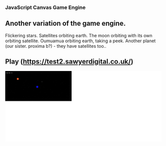 ### JavaScript Canvas Game Engine

## Another variation of the game engine. 

Flickering stars.
Satellites orbiting earth.
The moon orbiting with its own orbiting satellite.
Oumuamua orbiting earth, taking a peek.
Another planet (our sister. proxima b?) - they have satellites too.. 

## Play (https://test2.sawyerdigital.co.uk/)

![screenshot](space.png)
